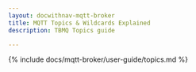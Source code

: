 ```yaml
---
layout: docwithnav-mqtt-broker
title: MQTT Topics & Wildcards Explained
description: TBMQ Topics guide

---
```


{% include docs/mqtt-broker/user-guide/topics.md %}
